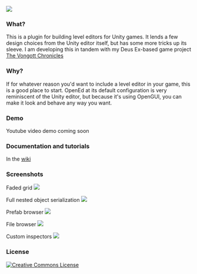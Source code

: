 ![](https://raw.githubusercontent.com/mrzapp/opened/master/Images/logo.png)

### What?
This is a plugin for building level editors for Unity games. It lends a few design choices from the Unity editor itself, but has some more tricks up its sleeve. I am developing this in tandem with my Deus Ex-based game project [The Vongott Chronicles](http://jeppezapp.com/vongott/)

### Why?
If for whatever reason you'd want to include a level editor in your game, this is a good place to start. OpenEd at its default configuration is very reminiscent of the Unity editor, but because it's using OpenGUI, you can make it look and behave any way you want.

### Demo
Youtube video demo coming soon

### Documentation and tutorials
In the [wiki](https://github.com/mrzapp/opened/wiki)

### Screenshots
Faded grid
![](https://raw.githubusercontent.com/mrzapp/opened/master/Images/home.jpg)

Full nested object serialization
![](https://raw.githubusercontent.com/mrzapp/opened/master/Images/map.jpg)

Prefab browser
![](https://raw.githubusercontent.com/mrzapp/opened/master/Images/prefabs.jpg)

File browser
![](https://raw.githubusercontent.com/mrzapp/opened/master/Images/open.jpg)

Custom inspectors
![](https://raw.githubusercontent.com/mrzapp/opened/master/Images/inspectors.jpg)

### License
<a rel="license" href="http://creativecommons.org/licenses/by/4.0/"><img alt="Creative Commons License" style="border-width:0" src="http://i.creativecommons.org/l/by/4.0/88x31.png" /></a><br /><span xmlns:dct="http://purl.org/dc/terms/" property="dct:title">
